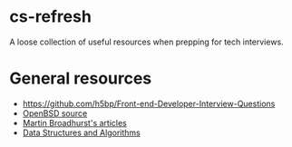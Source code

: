 # cs-refresh
A loose collection of useful resources when prepping for tech interviews.

# General resources
* https://github.com/h5bp/Front-end-Developer-Interview-Questions
* [OpenBSD source](http://cvsweb.openbsd.org/cgi-bin/cvsweb/src/)
* [Martin Broadhurst's articles](http://www.martinbroadhurst.com/index.html)
* [Data Structures and Algorithms](http://interactivepython.org/runestone/static/pythonds/index.html)
